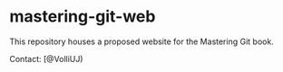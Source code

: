 # mastering-git-web

This repository houses a proposed website for the Mastering Git book.

Contact: [@VolliUJ)
